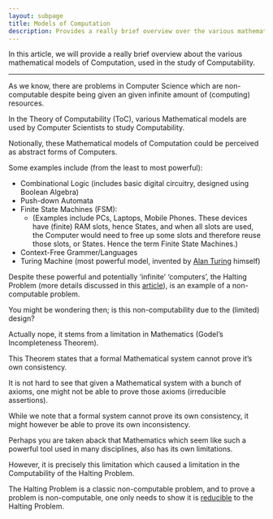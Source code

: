 ```yaml
---
layout: subpage
title: Models of Computation
description: Provides a really brief overview over the various mathematical models of Computation
---
```


In this article, we will provide a really brief overview about the various mathematical
models of Computation, used in the study of Computability.

---

As we know, there are problems in Computer Science which are non-computable despite being given
an given infinite amount of (computing) resources.

In the Theory of Computability (ToC), various Mathematical models are used by
Computer Scientists to study Computability.

Notionally, these Mathematical models of Computation could be perceived as abstract
forms of Computers.

Some examples include (from the least to most powerful):
 - Combinational Logic (includes basic digital circuitry, designed using Boolean Algebra)
 - Push-down Automata
 - <a name="finitestatemachine"></a> Finite State Machines (FSM):
   - (Examples include PCs, Laptops, Mobile Phones. These devices have (finite) RAM slots,
      hence States, and when all slots are used, the Computer would need to free up some
      slots and therefore reuse those slots, or States. Hence the term Finite State
      Machines.)
 - Context-Free Grammer/Languages
 - <a name="turingmachine"></a> Turing Machine (most powerful model, invented
   by [Alan Turing](https://en.wikipedia.org/wiki/Alan_Turing) himself)

Despite these powerful and potentially ‘infinite’ ‘computers’, the Halting Problem
(more details discussed in this [article](../the_halting_problem)), is an example of a non-computable problem.

You might be wondering then; is this non-computability due to the (limited) design?

<a name="godelincompletenesstheorem"></a> Actually nope, it stems from a limitation
in Mathematics (Godel’s Incompleteness Theorem).

This Theorem states that a formal Mathematical system cannot prove it’s own consistency.

It is not hard to see that given a Mathematical system with a bunch of axioms, one might
not be able to prove those axioms (irreducible assertions).

While we note that a formal system cannot prove its own consistency, it might however
be able to prove its own inconsistency.

Perhaps you are taken aback that Mathematics which seem like such a powerful tool used in many
disciplines, also has its own limitations.

However, it is precisely this limitation which caused a limitation in the
Computability of the Halting Problem.

The Halting Problem is a classic non-computable problem, and to prove a problem is
non-computable, one only needs to show it is
[reducible](https://en.wikipedia.org/wiki/Reduction_(complexity)) to the Halting Problem.

